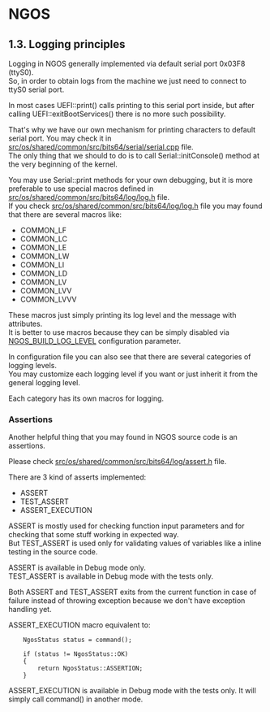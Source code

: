 NGOS
====

1.3. Logging principles
-----------------------

Logging in NGOS generally implemented via default serial port 0x03F8 (ttyS0).<br/>
So, in order to obtain logs from the machine we just need to connect to ttyS0 serial port.

In most cases UEFI::print() calls printing to this serial port inside, but after calling UEFI::exitBootServices() there is no more such possibility.

That's why we have our own mechanism for printing characters to default serial port. You may check it in [src/os/shared/common/src/bits64/serial/serial.cpp](../../../src/os/shared/common/src/bits64/serial/serial.cpp) file.<br/>
The only thing that we should to do is to call Serial::initConsole() method at the very beginning of the kernel.

You may use Serial::print methods for your own debugging, but it is more preferable to use special macros defined in [src/os/shared/common/src/bits64/log/log.h](../../../src/os/shared/common/src/bits64/log/log.h) file.<br/>
If you check [src/os/shared/common/src/bits64/log/log.h](../../../src/os/shared/common/src/bits64/log/log.h) file you may found that there are several macros like:
* COMMON_LF
* COMMON_LC
* COMMON_LE
* COMMON_LW
* COMMON_LI
* COMMON_LD
* COMMON_LV
* COMMON_LVV
* COMMON_LVVV

These macros just simply printing its log level and the message with attributes.<br/>
It is better to use macros because they can be simply disabled via [NGOS_BUILD_LOG_LEVEL](../../0.%20Intro/3.%20Configuration/README.md#-----------ngos_build_log_level-----------) configuration parameter.

In configuration file you can also see that there are several categories of logging levels.<br/>
You may customize each logging level if you want or just inherit it from the general logging level.

Each category has its own macros for logging.

### Assertions

Another helpful thing that you may found in NGOS source code is an assertions.

Please check [src/os/shared/common/src/bits64/log/assert.h](../../../src/os/shared/common/src/bits64/log/assert.h) file.

There are 3 kind of asserts implemented:
* ASSERT
* TEST_ASSERT
* ASSERT_EXECUTION

ASSERT is mostly used for checking function input parameters and for checking that some stuff working in expected way.<br/>
But TEST_ASSERT is used only for validating values of variables like a inline testing in the source code.

ASSERT is available in Debug mode only.<br/>
TEST_ASSERT is available in Debug mode with the tests only.

Both ASSERT and TEST_ASSERT exits from the current function in case of failure instead of throwing exception because we don't have exception handling yet.

ASSERT_EXECUTION macro equivalent to:

```
    NgosStatus status = command();

    if (status != NgosStatus::OK)
    {
        return NgosStatus::ASSERTION;
    }
```

ASSERT_EXECUTION is available in Debug mode with the tests only. It will simply call command() in another mode.
